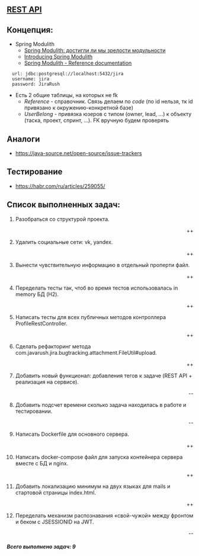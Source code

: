 ## [REST API](http://localhost:8080/doc)

## Концепция:

- Spring Modulith
    - [Spring Modulith: достигли ли мы зрелости модульности](https://habr.com/ru/post/701984/)
    - [Introducing Spring Modulith](https://spring.io/blog/2022/10/21/introducing-spring-modulith)
    - [Spring Modulith - Reference documentation](https://docs.spring.io/spring-modulith/docs/current-SNAPSHOT/reference/html/)

```
  url: jdbc:postgresql://localhost:5432/jira
  username: jira
  password: JiraRush
```

- Есть 2 общие таблицы, на которых не fk
    - _Reference_ - справочник. Связь делаем по _code_ (по id нельзя, тк id привязано к окружению-конкретной базе)
    - _UserBelong_ - привязка юзеров с типом (owner, lead, ...) к объекту (таска, проект, спринт, ...). FK вручную будем
      проверять

## Аналоги

- https://java-source.net/open-source/issue-trackers

## Тестирование

- https://habr.com/ru/articles/259055/

## Список выполненных задач:
1. Разобраться со структурой проекта. <p align="right">++</p>
2. Удалить социальные сети: vk, yandex. <p align="right">++</p>
3. Вынести чувствительную информацию в отдельный проперти файл. <p align="right">++</p>
4. Переделать тесты так, чтоб во время тестов использовалась in memory БД (H2). <p align="right">++</p>
5. Написать тесты для всех публичных методов контроллера ProfileRestController. <p align="right">++</p>
6. Сделать рефакторинг метода com.javarush.jira.bugtracking.attachment.FileUtil#upload. <p align="right">++</p>
7. Добавить новый функционал: добавления тегов к задаче (REST API + реализация на сервисе). <p align="right">--</p>
8. Добавить подсчет времени сколько задача находилась в работе и тестировании. <p align="right">--</p>
9. Написать Dockerfile для основного сервера. <p align="right">++</p>
10. Написать docker-compose файл для запуска контейнера сервера вместе с БД и nginx. <p align="right">++
11. Добавить локализацию минимум на двух языках для mails и стартовой страницы index.html. <p align="right">++
12. Переделать механизм распознавания «свой-чужой» между фронтом и беком с JSESSIONID на JWT. <p align="right">--
##### Всего выполнено задач: 9